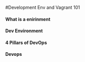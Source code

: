 #Development Env and Vagrant 101

#### What is a enirinment

#### Dev Environment

#### 4 Pillars of DevOps

#### Devops
